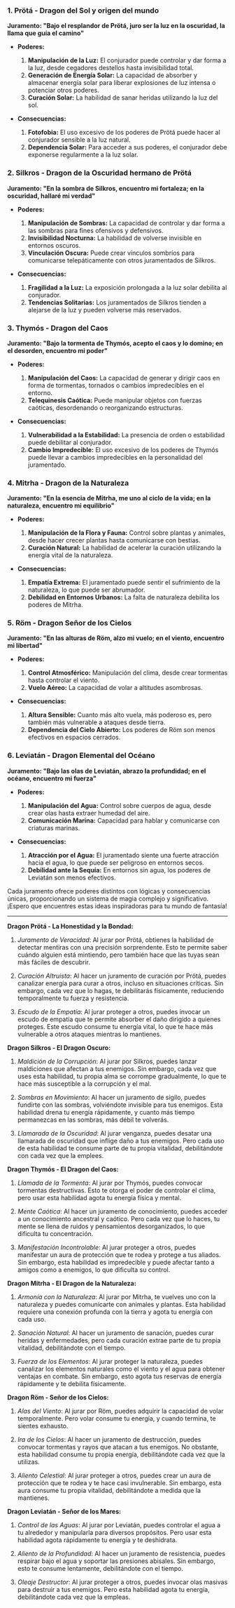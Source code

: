 
### 1. Prötá - Dragon del Sol y origen del mundo

**Juramento: "Bajo el resplandor de Prötá, juro ser la luz en la oscuridad, la llama que guía el camino"**

- **Poderes:**
  1. **Manipulación de la Luz:** El conjurador puede controlar y dar forma a la luz, desde cegadores destellos hasta invisibilidad total.
  2. **Generación de Energía Solar:** La capacidad de absorber y almacenar energía solar para liberar explosiones de luz intensa o potenciar otros poderes.
  3. **Curación Solar:** La habilidad de sanar heridas utilizando la luz del sol.

- **Consecuencias:**
  1. **Fotofobia:** El uso excesivo de los poderes de Prötá puede hacer al conjurador sensible a la luz natural.
  2. **Dependencia Solar:** Para acceder a sus poderes, el conjurador debe exponerse regularmente a la luz solar.

### 2. Silkros - Dragon de la Oscuridad hermano de Prötá

**Juramento: "En la sombra de Silkros, encuentro mi fortaleza; en la oscuridad, hallaré mi verdad"**

- **Poderes:**
  1. **Manipulación de Sombras:** La capacidad de controlar y dar forma a las sombras para fines ofensivos y defensivos.
  2. **Invisibilidad Nocturna:** La habilidad de volverse invisible en entornos oscuros.
  3. **Vinculación Oscura:** Puede crear vínculos sombríos para comunicarse telepáticamente con otros juramentados de Silkros.

- **Consecuencias:**
  1. **Fragilidad a la Luz:** La exposición prolongada a la luz solar debilita al conjurador.
  2. **Tendencias Solitarias:** Los juramentados de Silkros tienden a alejarse de la luz y pueden volverse más reservados.

### 3. Thymós - Dragon del Caos

**Juramento: "Bajo la tormenta de Thymós, acepto el caos y lo domino; en el desorden, encuentro mi poder"**

- **Poderes:**
  1. **Manipulación del Caos:** La capacidad de generar y dirigir caos en forma de tormentas, tornados o cambios impredecibles en el entorno.
  2. **Telequinesis Caótica:** Puede manipular objetos con fuerzas caóticas, desordenando o reorganizando estructuras.

- **Consecuencias:**
  1. **Vulnerabilidad a la Estabilidad:** La presencia de orden o estabilidad puede debilitar al conjurador.
  2. **Cambio Impredecible:** El uso excesivo de los poderes de Thymós puede llevar a cambios impredecibles en la personalidad del juramentado.

### 4. Mitrha - Dragon de la Naturaleza

**Juramento: "En la esencia de Mitrha, me uno al ciclo de la vida; en la naturaleza, encuentro mi equilibrio"**

- **Poderes:**
  1. **Manipulación de la Flora y Fauna:** Control sobre plantas y animales, desde hacer crecer plantas hasta comunicarse con bestias.
  2. **Curación Natural:** La habilidad de acelerar la curación utilizando la energía vital de la naturaleza.

- **Consecuencias:**
  1. **Empatía Extrema:** El juramentado puede sentir el sufrimiento de la naturaleza, lo que puede ser abrumador.
  2. **Debilidad en Entornos Urbanos:** La falta de naturaleza debilita los poderes de Mitrha.

### 5. Röm - Dragon Señor de los Cielos

**Juramento: "En las alturas de Röm, alzo mi vuelo; en el viento, encuentro mi libertad"**

- **Poderes:**
  1. **Control Atmosférico:** Manipulación del clima, desde crear tormentas hasta controlar el viento.
  2. **Vuelo Aéreo:** La capacidad de volar a altitudes asombrosas.

- **Consecuencias:**
  1. **Altura Sensible:** Cuanto más alto vuela, más poderoso es, pero también más vulnerable a ataques desde tierra.
  2. **Dependencia del Cielo Abierto:** Los poderes de Röm son menos efectivos en espacios cerrados.

### 6. Leviatán - Dragon Elemental del Océano

**Juramento: "Bajo las olas de Leviatán, abrazo la profundidad; en el océano, encuentro mi fuerza"**

- **Poderes:**
  1. **Manipulación del Agua:** Control sobre cuerpos de agua, desde crear olas hasta extraer humedad del aire.
  2. **Comunicación Marina:** Capacidad para hablar y comunicarse con criaturas marinas.

- **Consecuencias:**
  1. **Atracción por el Agua:** El juramentado siente una fuerte atracción hacia el agua, lo que puede ser peligroso en entornos secos.
  2. **Debilidad ante la Sequía:** En entornos sin agua, los poderes de Leviatán son menos efectivos.

Cada juramento ofrece poderes distintos con lógicas y consecuencias únicas, proporcionando un sistema de magia complejo y significativo. ¡Espero que encuentres estas ideas inspiradoras para tu mundo de fantasía!

---
**Dragon Prötá - La Honestidad y la Bondad:**

1. _Juramento de Veracidad_: Al jurar por Prötá, obtienes la habilidad de detectar mentiras con una precisión sorprendente. Esto te permite saber cuándo alguien está mintiendo, pero también hace que las tuyas sean más fáciles de descubrir.
    
2. _Curación Altruista_: Al hacer un juramento de curación por Prötá, puedes canalizar energía para curar a otros, incluso en situaciones críticas. Sin embargo, cada vez que lo hagas, te debilitarás físicamente, reduciendo temporalmente tu fuerza y resistencia.
    
3. _Escudo de la Empatía_: Al jurar proteger a otros, puedes invocar un escudo de empatía que te permite absorber el daño dirigido a quienes proteges. Este escudo consume tu energía vital, lo que te hace más vulnerable a otros ataques mientras lo mantienes.
    

**Dragon Silkros - El Dragon Oscuro:**

1. _Maldición de la Corrupción_: Al jurar por Silkros, puedes lanzar maldiciones que afectan a tus enemigos. Sin embargo, cada vez que uses esta habilidad, tu propia alma se corrompe gradualmente, lo que te hace más susceptible a la corrupción y el mal.
    
2. _Sombras en Movimiento_: Al hacer un juramento de sigilo, puedes fundirte con las sombras, volviéndote invisible para tus enemigos. Esta habilidad drena tu energía rápidamente, y cuanto más tiempo permanezcas en las sombras, más débil te volverás.
    
3. _Llamarada de la Oscuridad_: Al jurar venganza, puedes desatar una llamarada de oscuridad que inflige daño a tus enemigos. Pero cada uso de esta habilidad te consume parte de tu propia vitalidad, debilitándote con cada vez que la emplees.
    

**Dragon Thymós - El Dragon del Caos:**

1. _Llamada de la Tormenta_: Al jurar por Thymós, puedes convocar tormentas destructivas. Esto te otorga el poder de controlar el clima, pero usar esta habilidad agota tu energía física y mental.
    
2. _Mente Caótica_: Al hacer un juramento de conocimiento, puedes acceder a un conocimiento ancestral y caótico. Pero cada vez que lo haces, tu mente se llena de ruidos y pensamientos desorganizados, lo que dificulta tu concentración.
    
3. _Manifestación Incontrolable_: Al jurar proteger a otros, puedes manifestar un aura de protección que te rodea y protege a tus aliados. Sin embargo, esta habilidad es impredecible y puede afectar tanto a amigos como a enemigos, lo que dificulta su control.
    

**Dragon Mitrha - El Dragon de la Naturaleza:**

1. _Armonía con la Naturaleza_: Al jurar por Mitrha, te vuelves uno con la naturaleza y puedes comunicarte con animales y plantas. Esta habilidad requiere una conexión profunda con la tierra y agota tu energía con cada uso.
    
2. _Sanación Natural_: Al hacer un juramento de sanación, puedes curar heridas y enfermedades, pero cada curación extrae parte de tu propia vitalidad, debilitándote con el tiempo.
    
3. _Fuerza de los Elementos_: Al jurar proteger la naturaleza, puedes canalizar los elementos naturales como el viento y el agua para obtener ventajas en combate. Sin embargo, esto agota tus reservas de energía rápidamente y te debilita físicamente.
    

**Dragon Röm - Señor de los Cielos:**

1. _Alas del Viento_: Al jurar por Röm, puedes adquirir la capacidad de volar temporalmente. Pero volar consume tu energía, y cuando termina, te sientes exhausto.
    
2. _Ira de los Cielos_: Al hacer un juramento de destrucción, puedes convocar tormentas y rayos que atacan a tus enemigos. No obstante, esta habilidad consume tu propia energía, debilitándote cada vez que la utilizas.
    
3. _Aliento Celestial_: Al jurar proteger a otros, puedes crear un aura de protección que te rodea y te hace casi invulnerable. Sin embargo, esta aura consume tu propia vitalidad, debilitándote a medida que la mantienes.
    

**Dragon Leviatán - Señor de los Mares:**

1. _Control de las Aguas_: Al jurar por Leviatán, puedes controlar el agua a tu alrededor y manipularla para diversos propósitos. Pero usar esta habilidad agota rápidamente tu energía y te deshidrata.
    
2. _Aliento de la Profundidad_: Al hacer un juramento de resistencia, puedes respirar bajo el agua y soportar las presiones abisales. Sin embargo, esto te consume lentamente, debilitándote con el tiempo.
    
3. _Oleaje Destructor_: Al jurar proteger a otros, puedes invocar olas masivas para destruir a tus enemigos. Pero esta habilidad agota tu energía, debilitándote cada vez que la empleas.